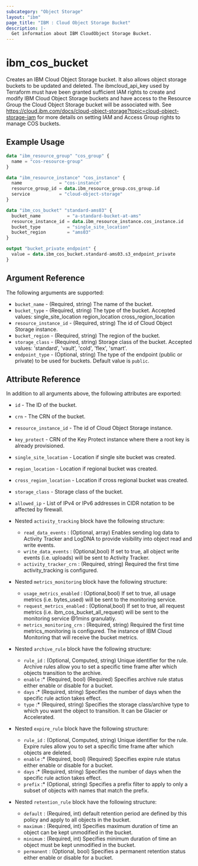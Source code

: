 ```yaml
---
subcategory: "Object Storage"
layout: "ibm"
page_title: "IBM : Cloud Object Storage Bucket"
description: |-
  Get information about IBM CloudObject Storage Bucket.
---
```


# ibm\_cos_bucket

Creates an IBM Cloud Object Storage bucket. It also allows object storage buckets to be updated and deleted. The ibmcloud_api_key used by Terraform must have been granted sufficient IAM rights to create and modify IBM Cloud Object Storage buckets and have access to the Resource Group the Cloud Object Storage bucket will be associated with. See https://cloud.ibm.com/docs/cloud-object-storage?topic=cloud-object-storage-iam for more details on setting IAM and Access Group rights to manage COS buckets.

## Example Usage

```terraform
data "ibm_resource_group" "cos_group" {
  name = "cos-resource-group"
}

data "ibm_resource_instance" "cos_instance" {
  name              = "cos-instance"
  resource_group_id = data.ibm_resource_group.cos_group.id
  service           = "cloud-object-storage"
}

data "ibm_cos_bucket" "standard-ams03" {
  bucket_name          = "a-standard-bucket-at-ams"
  resource_instance_id = data.ibm_resource_instance.cos_instance.id
  bucket_type          = "single_site_location"
  bucket_region        = "ams03"
}

output "bucket_private_endpoint" {
  value = data.ibm_cos_bucket.standard-ams03.s3_endpoint_private
}
```

## Argument Reference

The following arguments are supported:

* `bucket_name` - (Required, string) The name of the bucket.
* `bucket_type` - (Required, string) The type of the bucket. Accepted values: single_site_location region_location cross_region_location
* `resource_instance_id` - (Required, string) The id of Cloud Object Storage instance.
* `bucket_region` - (Required, string) The region of the bucket.
* `storage_class` - (Required, string) Storage class of the bucket. Accepted values: 'standard', 'vault', 'cold', 'flex', 'smart'.
* `endpoint_type` - (Optional, string) The type of the endpoint (public or private) to be used for buckets. Default value is `public`.


## Attribute Reference

In addition to all arguments above, the following attributes are exported:

* `id` - The ID of the bucket.
* `crn` - The CRN of the bucket.
* `resource_instance_id` - The id of Cloud Object Storage instance.
* `key_protect` - CRN of the Key Protect instance where there a root key is already provisioned.
* `single_site_location` - Location if single site bucket was created.
* `region_location` - Location if regional bucket was created.
* `cross_region_location` - Location if cross regional bucket was created.
* `storage_class` - Storage class of the bucket.
* `allowed_ip` - List of IPv4 or IPv6 addresses in CIDR notation to be affected by firewall.
* Nested `activity_tracking` block have the following structure:
	*	`read_data_events` : (Optional, array) Enables sending log data to Activity Tracker and LogDNA to provide visibility into object read and write events.
	*	`write_data_events` : (Optional,bool) If set to true, all object write events (i.e. uploads) will be sent to Activity Tracker.
	*	`activity_tracker_crn` : (Required, string) Required the first time activity_tracking is configured.
* Nested `metrics_monitoring` block have the following structure:
	*	`usage_metrics_enabled` : (Optional,bool) If set to true, all usage metrics (i.e. bytes_used) will be sent to the monitoring service.
	*	`request_metrics_enabled` : (Optional,bool) If set to true, all request metrics (i.e. ibm_cos_bucket_all_request) will be sent to the monitoring service @1mins granulatiy.
	*	`metrics_monitoring_crn` : (Required, string) Required the first time metrics_monitoring is configured. The instance of IBM Cloud Monitoring that will receive the bucket metrics.
* Nested `archive_rule` block have the following structure:
	*	`rule_id` : (Optional, Computed, string) Unique identifier for the rule. Archive rules allow you to set a specific time frame after which objects transition to the archive.
	*	`enable` :* (Required, bool) (Required) Specifies archive rule status either enable or disable for a bucket.
	*	`days` :* (Required, string)  Specifies the number of days when the specific rule action takes effect.
	*	`type` :* (Required, string) Specifies the storage class/archive type to which you want the object to transition. It can be Glacier or Accelerated.
* Nested `expire_rule` block have the following structure:
	*	`rule_id` : (Optional, Computed, string) Unique identifier for the rule. Expire rules allow you to set a specific time frame after which objects are deleted.
	*	`enable` :* (Required, bool) (Required) Specifies expire rule status either enable or disable for a bucket.
	*	`days`   :* (Required, string)  Specifies the number of days when the specific rule action takes effect.
	*	`prefix` :* (Optional, string) Specifies a prefix filter to apply to only a subset of objects with names that match the prefix.

* Nested `retention_rule` block have the following structure:
	*	`default` : (Required, int) default retention period are defined by this policy and apply to all objects in the bucket.
	*	`maximum` : (Required, int) Specifies maximum duration of time an object can be kept unmodified in the bucket.
	*	`minimum` : (Required, int) Specifies minimum duration of time an object must be kept unmodified in the bucket.
	*	`permanent` : (Optional, bool) Specifies a permanent retention status either enable or disable for a bucket.

